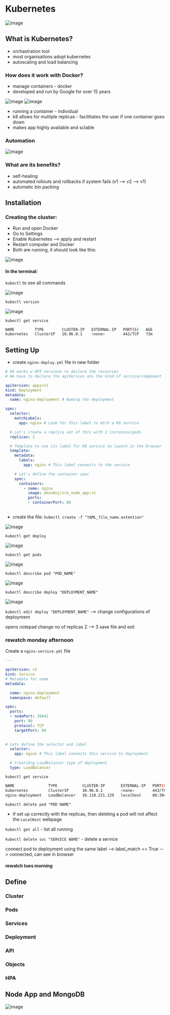 # Kubernetes

![image](https://user-images.githubusercontent.com/88186581/135876352-bb3b044a-cba2-456d-b76f-a02b274f41af.png)

## What is Kubernetes?

- orchastration tool
- most organisations adopt kubernetes
- autoscaling and load balancing

### How does it work with Docker?

- manage containers - docker
- developed and run by Google for over 15 years

![image](https://user-images.githubusercontent.com/88186581/135854674-21d46186-a46b-45c4-9585-3a2df4f58eb2.png)
![image](https://user-images.githubusercontent.com/88186581/135854776-2257d805-20e7-4aa3-93b2-6f9294321141.png)

- running a container - individual
- k8 allows for multiple replicas - facillitates the user if one container goes down
- makes app highly available and sclable

### Automation

![image](https://user-images.githubusercontent.com/88186581/135855301-3ca1cd63-bbc6-42fb-ba01-033e14735678.png)

### What are its benefits?

- self-healing
- automated rollouts and rollbacks if system fails (v1 --> v2 --> v1)
- automatic bin packing

## Installation

### Creating the cluster:
- Run and open Docker
- Go to Settings
- Enable Kubernetes --> apply and restart
- Restart computer and Docker
- Both are running, it should look like this:

![image](https://user-images.githubusercontent.com/88186581/135873961-49dff8b4-ff11-4d1c-895b-d94080ce03a3.png)

#### In the terminal: 

`kubectl` to see all commands

![image](https://user-images.githubusercontent.com/88186581/135875521-7bf6590e-4997-418e-ad68-3b4afb640af3.png)

`kubectl version`

![image](https://user-images.githubusercontent.com/88186581/135877957-eb27ee74-2b77-443e-8b17-0712c8c3eaed.png)

`kubectl get service`
```bash
NAME         TYPE        CLUSTER-IP   EXTERNAL-IP   PORT(S)   AGE
kubernetes   ClusterIP   10.96.0.1    <none>        443/TCP   73m
```

## Setting Up

- create `nginx-deploy.yml` file in new folder

```yaml
# K8 works w API versions to declare the resources
# We have to declare the apiVersion ans the kind of service/component

apiVersion: apps/v1
kind: Deployment
metadata:
  name: nginx-deployment # Naming the deployment

spec:
  selector:
    matchLabels:
      app: nginx # Look for this label to mtch w K8 service

  # Let's creatw a replica set of this with 2 instances/pods
  replicas: 2

  # Template to use its label for K8 service to launch in the browser
  template:
    metadata:
      labels:
        app: nginx # This label connects to the service

    # Let's define the container spec
    spec:
      containers:
        - name: nginx
          image: akunduj/sre_node_app:v1
          ports:
          - containerPort: 80
          
```
- create the file:
`kubectl create -f "YAML_file_name.extention"`

![image](https://user-images.githubusercontent.com/88186581/135880729-392dee03-a51e-4981-80a3-d2738a65b9d0.png)

`kubectl get deploy`

![image](https://user-images.githubusercontent.com/88186581/135880775-61e64ca3-b678-48d3-bd81-e5c6b8f6be21.png)

`kubectl get pods`

![image](https://user-images.githubusercontent.com/88186581/135880821-c5968c43-7502-486e-99b6-c58604848a49.png)

`kubectl describe pod "POD_NAME"`

![image](https://user-images.githubusercontent.com/88186581/135881406-ab6a95eb-019b-4198-a665-6251dce059e1.png)

`kubectl describe deploy "DEPLOYMENT_NAME"`

![image](https://user-images.githubusercontent.com/88186581/135881953-22a54c38-4a5e-45c4-9942-f78d68333dcd.png)

`kubectl edit deploy "DEPLOYMENT_NAME"` --> change configurations of deployment

opens notepad
change no of replicas 2 --> 3
save file and exit

### rewatch monday afternoon 


Create a `nginx-service.yml` file

```yaml
---

apiVersion: v1
kind: Service
# Metadata for name
metadata:

  name: nginx-deployment
  namespace: default

spec:
  ports:
  - nodePort: 30442
    port: 80
    protocol: TCP
    targetPort: 80

  
# Lets define the selector and label
  selector:
    app: nginx # This label connects this service to deployment

  # Creatikng LoadBalancer type of deployment
  type: LoadBalancer
```

`kubectl get service`
```bash
NAME               TYPE           CLUSTER-IP       EXTERNAL-IP   PORT(S)        AGE
kubernetes         ClusterIP      10.96.0.1        <none>        443/TCP        127m
nginx-deployment   LoadBalancer   10.110.221.129   localhost     80:30442/TCP   10s
```

`kubectl delete pod "POD NAME"`
- if set up correctly with the replicas, then deleting a pod will not affect the `LocalHost` webpage

`kubectl get all` - list all running

`kubectl delete svc "SERVICE NAME"` - delete a service

connect pod to deployment using the same label --> label_match == True --> connected, can see in browser

#### rewatch tues morning

## Define

### Cluster
### Pods
### Services
### Deployment
### API
### Objects
### HPA

## Node App and MongoDB

![image](https://user-images.githubusercontent.com/88186581/136015561-6299266c-bead-4e0f-b63f-a8bec2453178.png)
